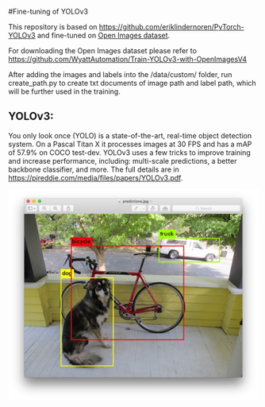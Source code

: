 #Fine-tuning of YOLOv3

This repository is based on https://github.com/eriklindernoren/PyTorch-YOLOv3 and fine-tuned on [Open Images dataset](https://storage.googleapis.com/openimages/web/index.html).

For downloading the Open Images dataset please refer to https://github.com/WyattAutomation/Train-YOLOv3-with-OpenImagesV4

After adding the images and labels into the /data/custom/ folder, run create_path.py to create txt documents of image path and label path, which will be further used in the training.

## YOLOv3:

You only look once (YOLO) is a state-of-the-art, real-time object detection system. On a Pascal Titan X it processes images at 30 FPS and has a mAP of 57.9% on COCO test-dev. YOLOv3 uses a few tricks to improve training and increase performance, including: multi-scale predictions, a better backbone classifier, and more. The full details are in https://pjreddie.com/media/files/papers/YOLOv3.pdf.

![yolo](https://github.com/tian-cthit/Fine-tuning-YOLOv3-Pytorch/blob/main/Screen_Shot_2018-03-24_at_10.48.42_PM.png)

